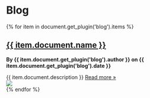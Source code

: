 # Blog

{% for item in document.get_plugin('blog').items %}
<div class="livemark-blog-item">
  <h2><a href="{{ item.relpath }}.html">{{ item.document.name }}</a></h2>
  <div class="row">
    <div class="col-8">
      <p>
        <strong>
          By {{ item.document.get_plugin('blog').author }}
          on {{ item.document.get_plugin('blog').date }}
        </strong>
      </p>
      {{ item.document.description }}
      <a href="{{ item.relpath }}.html">Read more &raquo;</a>
    </div>
    <div class="col-4">
      <img src="{{ item.document.get_plugin('blog').image }}" />
    </div>
  </div>
</div>
{% endfor %}